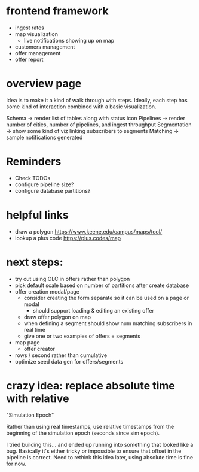 # frontend framework

- ingest rates
- map visualization
  - live notifications showing up on map
- customers management
- offer management
- offer report

# overview page

Idea is to make it a kind of walk through with steps. Ideally, each step has some kind of interaction combined with a basic visualization.

Schema -> render list of tables along with status icon
Pipelines -> render number of cities, number of pipelines, and ingest throughput
Segmentation -> show some kind of viz linking subscribers to segments
Matching -> sample notifications generated

# Reminders

- Check TODOs
- configure pipeline size?
- configure database partitions?

# helpful links

- draw a polygon
  https://www.keene.edu/campus/maps/tool/
- lookup a plus code
  https://plus.codes/map

# next steps:

- try out using OLC in offers rather than polygon
- pick default scale based on number of partitions after create database
- offer creation modal/page
  - consider creating the form separate so it can be used on a page or modal
    - should support loading & editing an existing offer
  - draw offer polygon on map
  - when defining a segment should show num matching subscribers in real time
  - give one or two examples of offers + segments
- map page
  - offer creator
- rows / second rather than cumulative
- optimize seed data gen for offers/segments

# crazy idea: replace absolute time with relative

"Simulation Epoch"

Rather than using real timestamps, use relative timestamps from the beginning of the simulation epoch (seconds since sim epoch).

I tried building this... and ended up running into something that looked like a bug. Basically it's either tricky or impossible to ensure that offset in the pipeline is correct. Need to rethink this idea later, using absolute time is fine for now.
